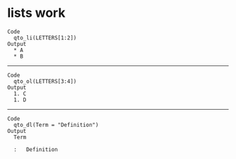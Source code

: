 # lists work

    Code
      qto_li(LETTERS[1:2])
    Output
      * A
      * B

---

    Code
      qto_ol(LETTERS[3:4])
    Output
      1. C
      1. D

---

    Code
      qto_dl(Term = "Definition")
    Output
      Term
      
      :   Definition

